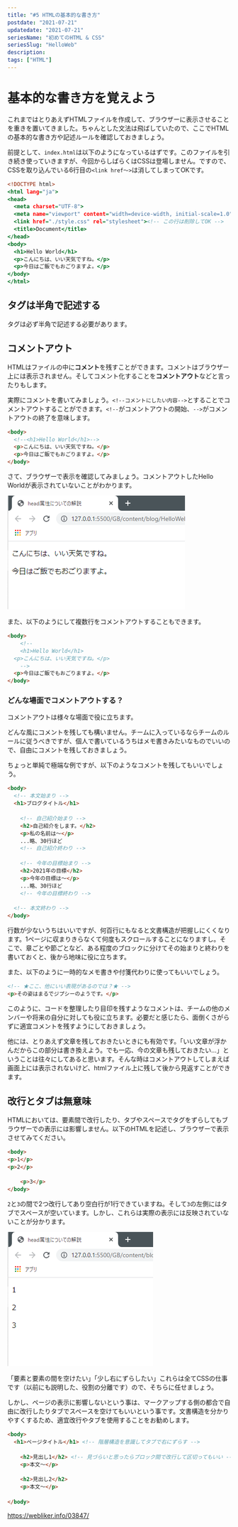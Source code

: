 ```yaml
---
title: "#5 HTMLの基本的な書き方"
postdate: "2021-07-21"
updatedate: "2021-07-21"
seriesName: "初めてのHTML & CSS"
seriesSlug: "HelloWeb"
description: 
tags: ["HTML"]
---
```


# 基本的な書き方を覚えよう

これまではとりあえずHTMLファイルを作成して、ブラウザーに表示させることを重きを置いてきました。ちゃんとした文法は飛ばしていたので、ここでHTMLの基本的な書き方や記述ルールを確認しておきましょう。

前提として、`index.html`は以下のようになっているはずです。このファイルを引き続き使っていきますが、今回からしばらくはCSSは登場しません。ですので、CSSを取り込んでいる6行目の`<link href～>`は消してしまってOKです。

```html{6}:title=index.html
<!DOCTYPE html>
<html lang="ja">
<head>
  <meta charset="UTF-8">
  <meta name="viewport" content="width=device-width, initial-scale=1.0">
  <link href="./style.css" rel="stylesheet"><!-- この行は削除してOK -->
  <title>Document</title>
</head>
<body>
  <h1>Hello World</h1>
  <p>こんにちは、いい天気ですね。</p>
  <p>今日はご飯でもおごりますよ。</p>
</body>
</html>
```

## タグは半角で記述する

タグは必ず半角で記述する必要があります。

## コメントアウト

HTMLはファイルの中に**コメント**を残すことができます。コメントはブラウザー上には表示されません。そしてコメント化することを**コメントアウト**などと言ったりもします。

実際にコメントを書いてみましょう。`<!--コメントにしたい内容-->`とすることでコメントアウトすることができます。`<!--`がコメントアウトの開始、`-->`がコメントアウトの終了を意味します。

```html
<body>
  <!--<h1>Hello World</h1>-->
  <p>こんにちは、いい天気ですね。</p>
  <p>今日はご飯でもおごりますよ。</p>
</body>
```

さて、ブラウザーで表示を確認してみましょう。コメントアウトしたHello Worldが表示されていないことがわかります。

<img src="./images/image01.png" />

また、以下のようにして複数行をコメントアウトすることもできます。

```html
<body>
	<!--
	<h1>Hello World</h1>
  <p>こんにちは、いい天気ですね。</p>
	-->
  <p>今日はご飯でもおごりますよ。</p>
</body>
```

### どんな場面でコメントアウトする？

コメントアウトは様々な場面で役に立ちます。

どんな風にコメントを残しても構いません。チームに入っているならチームのルールに従うべきですが、個人で書いているうちはメモ書きみたいなものでいいので、自由にコメントを残しておきましょう。

ちょっと単純で極端な例ですが、以下のようなコメントを残してもいいでしょう。

```html
<body>
  <!-- 本文始まり -->
  <h1>ブログタイトル</h1>

    <!-- 自己紹介始まり -->
    <h2>自己紹介をします。</h2>
    <p>私の名前は～</p>
    ...略、30行ほど
    <!-- 自己紹介終わり -->

    <!-- 今年の目標始まり -->
    <h2>2021年の目標</h2>
    <p>今年の目標は～</p>
    ...略、30行ほど
    <!-- 今年の目標終わり -->

  <!-- 本文終わり -->
</body>
```

行数が少ないうちはいいですが、何百行にもなると文書構造が把握しにくくなります。1ページに収まりきらなくて何度もスクロールすることになりますし。そこで、章ごとや節ごとなど、ある程度のブロックに分けてその始まりと終わりを書いておくと、後から地味に役に立ちます。

また、以下のように一時的なメモ書きや付箋代わりに使ってもいいでしょう。

```html
<!-- ★ここ、他にいい表現があるのでは？★ -->
<p>その姿はまるでジプシーのようです。</p>
```

このように、コードを整理したり目印を残すようなコメントは、チームの他のメンバーや将来の自分に対しても役に立ちます。必要だと感じたら、面倒くさがらずに適宜コメントを残すようにしておきましょう。

他には、とりあえず文章を残しておきたいときにも有効です。「いい文章が浮かんだからこの部分は書き換えよう。でも一応、今の文章も残しておきたい…」ということは往々にしてあると思います。そんな時はコメントアウトしてしまえば画面上には表示されないけど、htmlファイル上に残して後から見返すことができます。

## 改行とタブは無意味

HTMLにおいては、要素間で改行したり、タブやスペースでタグをずらしてもブラウザーでの表示には影響しません。以下のHTMLを記述し、ブラウザーで表示させてみてください。

```html
<body>
<p>1</p>
<p>2</p>

	<p>3</p>
</body>
```

`2`と`3`の間で2つ改行してあり空白行が1行できていますね。そして`3`の左側にはタブでスペースが空いています。しかし、これらは実際の表示には反映されていないことが分かります。

<img src="./images/image02.png" />

「要素と要素の間を空けたい」「少し右にずらしたい」これらは全てCSSの仕事です（以前にも説明した、役割の分離です）ので、そちらに任せましょう。

しかし、ページの表示に影響しないという事は、マークアップする側の都合で自由に改行したりタブでスペースを空けてもいいという事です。文書構造を分かりやすくするため、適宜改行やタブを使用することをお勧めします。

```html
<body>
  <h1>ページタイトル</h1> <!-- 階層構造を意識してタブで右にずらす -->
   
    <h2>見出し1</h2> <!-- 見づらいと思ったらブロック間で改行して区切ってもいい -->
    <p>本文～</p>
    
    <h2>見出し2</h2>
    <p>本文～</p>

</body>
```

https://webliker.info/03847/


